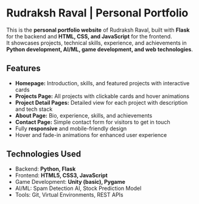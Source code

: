 # Rudraksh Raval | Personal Portfolio

This is the **personal portfolio website** of Rudraksh Raval, built with **Flask** for the backend and **HTML, CSS, and JavaScript** for the frontend.  
It showcases projects, technical skills, experience, and achievements in **Python development, AI/ML, game development, and web technologies**.

## Features

- **Homepage:** Introduction, skills, and featured projects with interactive cards
- **Projects Page:** All projects with clickable cards and hover animations
- **Project Detail Pages:** Detailed view for each project with description and tech stack
- **About Page:** Bio, experience, skills, and achievements
- **Contact Page:** Simple contact form for visitors to get in touch
- Fully **responsive** and mobile-friendly design
- Hover and fade-in animations for enhanced user experience

## Technologies Used

- Backend: **Python, Flask**
- Frontend: **HTML5, CSS3, JavaScript**
- Game Development: **Unity (basic), Pygame**
- AI/ML: Spam Detection AI, Stock Prediction Model
- Tools: Git, Virtual Environments, REST APIs
